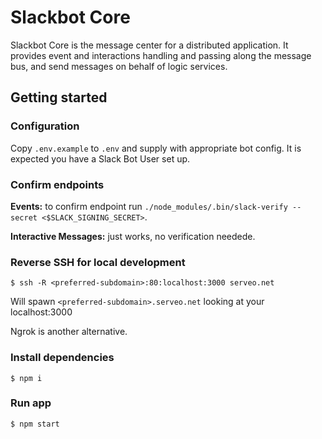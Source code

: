 # Slackbot Core

Slackbot Core is the message center for a distributed application. 
It provides event and interactions handling and passing along the message bus, and send messages on behalf of logic services.

## Getting started

### Configuration

Copy `.env.example` to `.env` and supply with appropriate bot config. 
It is expected you have a Slack Bot User set up.

### Confirm endpoints

**Events:** to confirm endpoint run `./node_modules/.bin/slack-verify --secret <$SLACK_SIGNING_SECRET>`.

**Interactive Messages:** just works, no verification needede.

### Reverse SSH for local development

`$ ssh -R <preferred-subdomain>:80:localhost:3000 serveo.net`

Will spawn `<preferred-subdomain>.serveo.net` looking at your localhost:3000

Ngrok is another alternative.

### Install dependencies

`$ npm i`

### Run app

`$ npm start`